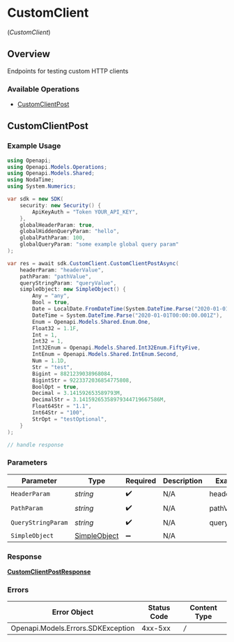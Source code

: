 # CustomClient
(*CustomClient*)

## Overview

Endpoints for testing custom HTTP clients

### Available Operations

* [CustomClientPost](#customclientpost)

## CustomClientPost

### Example Usage

```csharp
using Openapi;
using Openapi.Models.Operations;
using Openapi.Models.Shared;
using NodaTime;
using System.Numerics;

var sdk = new SDK(
    security: new Security() {
        ApiKeyAuth = "Token YOUR_API_KEY",
    },
    globalHeaderParam: true,
    globalHiddenQueryParam: "hello",
    globalPathParam: 100,
    globalQueryParam: "some example global query param"
);

var res = await sdk.CustomClient.CustomClientPostAsync(
    headerParam: "headerValue",
    pathParam: "pathValue",
    queryStringParam: "queryValue",
    simpleObject: new SimpleObject() {
        Any = "any",
        Bool = true,
        Date = LocalDate.FromDateTime(System.DateTime.Parse("2020-01-01")),
        DateTime = System.DateTime.Parse("2020-01-01T00:00:00.001Z"),
        Enum = Openapi.Models.Shared.Enum.One,
        Float32 = 1.1F,
        Int = 1,
        Int32 = 1,
        Int32Enum = Openapi.Models.Shared.Int32Enum.FiftyFive,
        IntEnum = Openapi.Models.Shared.IntEnum.Second,
        Num = 1.1D,
        Str = "test",
        Bigint = 8821239038968084,
        BigintStr = 9223372036854775808,
        BoolOpt = true,
        Decimal = 3.141592653589793M,
        DecimalStr = 3.14159265358979344719667586M,
        Float64Str = "1.1",
        Int64Str = "100",
        StrOpt = "testOptional",
    }
);

// handle response
```

### Parameters

| Parameter                                           | Type                                                | Required                                            | Description                                         | Example                                             |
| --------------------------------------------------- | --------------------------------------------------- | --------------------------------------------------- | --------------------------------------------------- | --------------------------------------------------- |
| `HeaderParam`                                       | *string*                                            | :heavy_check_mark:                                  | N/A                                                 | headerValue                                         |
| `PathParam`                                         | *string*                                            | :heavy_check_mark:                                  | N/A                                                 | pathValue                                           |
| `QueryStringParam`                                  | *string*                                            | :heavy_check_mark:                                  | N/A                                                 | queryValue                                          |
| `SimpleObject`                                      | [SimpleObject](../../Models/Shared/SimpleObject.md) | :heavy_minus_sign:                                  | N/A                                                 |                                                     |

### Response

**[CustomClientPostResponse](../../Models/Operations/CustomClientPostResponse.md)**

### Errors

| Error Object                       | Status Code                        | Content Type                       |
| ---------------------------------- | ---------------------------------- | ---------------------------------- |
| Openapi.Models.Errors.SDKException | 4xx-5xx                            | */*                                |
